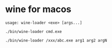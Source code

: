 
# wine for macos

```
usage: wine-loader <exe> [args...]

./bin/wine-loader cmd.exe

./bin/wine-loader /xxx/abc.exe arg1 arg2 argN
```
